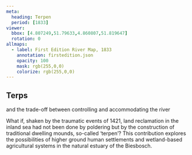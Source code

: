 ```yaml
---
meta:
  heading: Terpen
  period: [1833]
viewer:
  bbox: [4.807249,51.79633,4.860807,51.819647]
  rotation: 0
allmaps:
  - label: First Edition River Map, 1833
    annotation: firstedition.json
    opacity: 100
    mask: rgb(255,0,0)
    colorize: rgb(255,0,0)
---
```


## Terps

and the trade-off between controlling and accommodating the river

What if, shaken by the traumatic events of 1421, land reclamation in the inland sea had not been done by poldering but by the construction of traditional dwelling mounds, so-called ‘terpen’? This contribution explores the possibilities of higher ground human settlements and wetland-based agricultural systems in the natural estuary of the Biesbosch.
